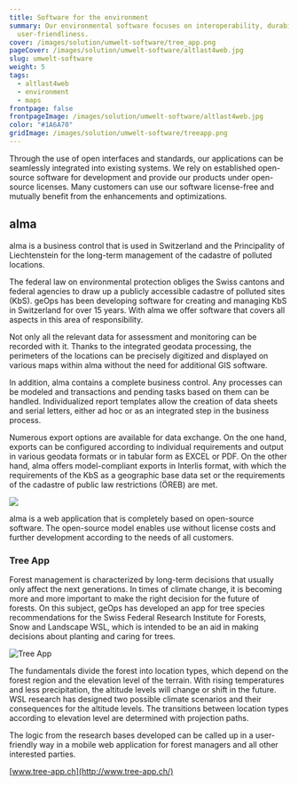 ```yaml
---
title: Software for the environment
summary: Our environmental software focuses on interoperability, durability and
  user-friendliness.
cover: /images/solution/umwelt-software/tree_app.png
pageCover: /images/solution/umwelt-software/altlast4web.jpg
slug: umwelt-software
weight: 5
tags:
  - altlast4web
  - environment
  - maps
frontpage: false
frontpageImage: /images/solution/umwelt-software/altlast4web.jpg
color: "#1A6A70"
gridImage: /images/solution/umwelt-software/treeapp.png
---
```

Through the use of open interfaces and standards, our applications can be seamlessly integrated into existing systems. We rely on established open-source software for development and provide our products under open-source licenses. Many customers can use our software license-free and mutually benefit from the enhancements and optimizations.

## alma

alma is a business control that is used in Switzerland and the Principality of Liechtenstein for the long-term management of the cadastre of polluted locations.

The federal law on environmental protection obliges the Swiss cantons and federal agencies to draw up a publicly accessible cadastre of polluted sites (KbS). geOps has been developing software for creating and managing KbS in Switzerland for over 15 years. With  alma we offer software that covers all aspects in this area of ​​responsibility.

Not only all the relevant data for assessment and monitoring can be recorded with it. Thanks to the integrated geodata processing, the perimeters of the locations can be precisely digitized and displayed on various maps within alma without the need for additional GIS software.

In addition,  alma contains a complete business control. Any processes can be modeled and transactions and pending tasks based on them can be handled. Individualized report templates allow the creation of data sheets and serial letters, either ad hoc or as an integrated step in the business process.

Numerous export options are available for data exchange. On the one hand, exports can be configured according to individual requirements and output in various geodata formats or in tabular form as EXCEL or PDF. On the other hand,  alma offers model-compliant exports in Interlis format, with which the requirements of the KbS as a geographic base data set or the requirements of the cadastre of public law restrictions (ÖREB) are met.

![](/images/solution/umwelt-software/grafik_bg_weis.png)

alma is a web application that is completely based on open-source software. The open-source model enables use without license costs and further development according to the needs of all customers.

### Tree App

Forest management is characterized by long-term decisions that usually only affect the next generations. In times of climate change, it is becoming more and more important to make the right decision for the future of forests. On this subject, geOps has developed an app for tree species recommendations for the Swiss Federal Research Institute for Forests, Snow and Landscape WSL, which is intended to be an aid in making decisions about planting and caring for trees.

![Tree App](/images/solution/umwelt-software/tree_app.png)

The fundamentals divide the forest into location types, which depend on the forest region and the elevation level of the terrain. With rising temperatures and less precipitation, the altitude levels will change or shift in the future. WSL research has designed two possible climate scenarios and their consequences for the altitude levels. The transitions between location types according to elevation level are determined with projection paths.

The logic from the research bases developed can be called up in a user-friendly way in a mobile web application for forest managers and all other interested parties.

[www.tree-app.ch](http://www.tree-app.ch/)